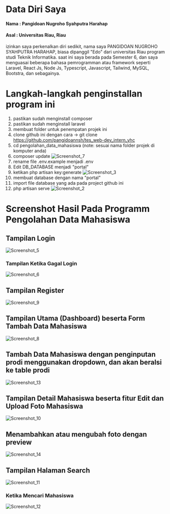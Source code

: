 # Data Diri Saya
#### Nama : Pangidoan Nugroho Syahputra Harahap
#### Asal : Universitas Riau, Riau

izinkan saya perkenalkan diri sedikit, nama saya PANGIDOAN NUGROHO SYAHPUTRA HARAHAP, biasa dipanggil "Edo" dari universitas Riau program studi Teknik Informatika. saat ini saya berada pada Semester 6, dan saya menguasai beberapa bahasa pemrogramman atau framework seperti Laravel, React Js, Node Js, Typescript, Javascript, Tailwind, MySQL, Bootstra, dan sebagainya. 

# Langkah-langkah penginstallan program ini
1. pastikan sudah menginstall composer
2. pastikan sudah menginstall laravel
4. membuat folder untuk penempatan projek ini
4. clone github ini dengan cara -> git clone https://github.com/pangidoannsh/tes_web-dev_intern_yhc
5. cd pengolahan_data_mahasiswa (note: sesuai nama folder projek di komputer anda)
6. composer update
 ![Screenshot_7](https://user-images.githubusercontent.com/74215225/211141235-ee55c265-d1d1-42cd-8e31-ec3b4cbd2e60.png)
7. rename file .env.example menjadi .env
8. Edit DB_DATABASE menjadi "portal"
9. ketikan php artisan key:generate
 ![Screenshot_3](https://user-images.githubusercontent.com/74215225/211141497-f5270b48-4511-4667-8f8a-247eb37d9830.png)
10. membuat database dengan nama "portal"
11. import file database yang ada pada project github ini
12. php artisan serve
  ![Screenshot_2](https://user-images.githubusercontent.com/74215225/211141245-cbf7e5a6-cf74-42b9-9dd6-1160b972d003.png)


# Screenshot Hasil Pada Programm Pengolahan Data Mahasiswa
## Tampilan Login
 ![Screenshot_5](https://user-images.githubusercontent.com/74215225/211141667-8fa3976c-1c16-4c64-92c1-3c38f0caad16.png)
### Tampilan Ketika Gagal Login
 ![Screenshot_6](https://user-images.githubusercontent.com/74215225/211141677-afb8a3c7-9ca4-49e4-a75a-c304d78d543a.png)
## Tampilan Register
 ![Screenshot_9](https://user-images.githubusercontent.com/74215225/211141744-17e897e0-80b2-49c0-93b8-5ef362c20eae.png)
## Tampilan Utama (Dashboard) beserta Form Tambah Data Mahasiswa
 ![Screenshot_8](https://user-images.githubusercontent.com/74215225/211141775-a70f3ef3-50ad-467e-9029-886e3b548b14.png)
## Tambah Data Mahasiswa dengan penginputan prodi menggunakan dropdown, dan akan beralsi ke table prodi
 ![Screenshot_13](https://user-images.githubusercontent.com/74215225/211141944-37a4ff36-93f2-42d2-ba4e-e2f0c7a3186f.png)
## Tampilan Detail Mahasiswa beserta fitur Edit dan Upload Foto Mahasiswa
 ![Screenshot_10](https://user-images.githubusercontent.com/74215225/211141818-04d03a93-9f7a-450d-b99d-f30a9f2af380.png)
## Menambahkan atau mengubah foto dengan preview 
 ![Screenshot_14](https://user-images.githubusercontent.com/74215225/211141987-be5d0a46-1ab9-462c-bfd8-3a7ca60ed5af.png)
## Tampilan Halaman Search
 ![Screenshot_11](https://user-images.githubusercontent.com/74215225/211141868-bf38e6ab-381c-4999-8de4-eac04258acc2.png)
### Ketika Mencari Mahasiswa
 ![Screenshot_12](https://user-images.githubusercontent.com/74215225/211141857-0fee6c38-f896-48ab-8b9d-2a156564a2c6.png)
